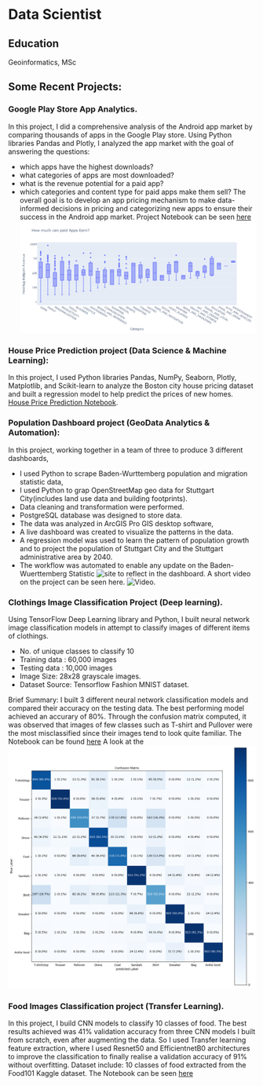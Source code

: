 # Data Scientist

## Education
Geoinformatics, MSc


## Some Recent Projects:

### Google Play Store App Analytics.
In this project, I did a comprehensive analysis of the Android app market by comparing thousands of apps in the Google Play store. Using Python libraries Pandas and Plotly, I analyzed the app market with the goal of answering the questions:
- which apps have the highest downloads?
- what categories of apps are most downloaded?
- what is the revenue potential for a paid app?
- which categories and content type for paid apps make them sell?
The overall goal is to develop an app pricing mechanism to make data-informed decisions in pricing and categorizing new apps to ensure their success in the Android app market.
Project Notebook can be seen [here](Google_Play_Store_App_Analytics.ipynb)
![Sample Analysis](assets/images/How_Much_can_paid_app_earn.png)

### House Price Prediction project (Data Science & Machine Learning):
In this project, I used Python libraries Pandas, NumPy, Seaborn, Plotly, Matplotlib, and Scikit-learn to analyze the Boston city house pricing dataset and built a regression model to help predict the prices of new homes. 
[House Price Prediction Notebook](Boston_House_Prices_Valuation_Model.ipynb). 

### Population Dashboard project (GeoData Analytics & Automation):
In this project, working together in a team of three to produce 3 different dashboards, 
- I used Python to scrape Baden-Wurttemberg population and migration statistic data,
- I used Python to grap OpenStreetMap geo data for Stuttgart City(includes land use data and building footprints).
- Data cleaning and transformation were performed.
- PostgreSQL database was designed to store data.
- The data was analyzed in ArcGIS Pro GIS desktop software,
- A live dashboard was created to visualize the patterns in the data.
- A regression model was used to learn the pattern of population growth and to project the population of Stuttgart City and the Stuttgart administrative area by 2040.
- The workflow was automated to enable any update on the Baden-Wuerttemberg Statistic ![site](https://www.statistik-bw.de/) to reflect in the dashboard. 
A short video on the project can be seen here. ![Video](https://youtu.be/H-GCY9xvKJI).

### Clothings Image Classification Project (Deep learning).
Using TensorFlow Deep Learning library and Python, I built neural network image classification models in attempt to classify images of different items of clothings.

- No. of unique classes to classify 10
- Training data : 60,000 images
- Testing data : 10,000 images
- Image Size: 28x28 grayscale images.
- Dataset Source: Tensorflow Fashion MNIST dataset.
  
Brief Summary: I built 3 different neural network classification models and compared their accuracy on the testing data. The best performing model achieved an accurary of 80%. Through the confusion matrix computed, it was observed that images of few classes such as T-shirt and Pullover were the most misclassified since their images tend to look quite familiar.
The Notebook can be found [here](Clothings_Image_Recognition_project.ipynb)
A look at the ![Confusion matrix:](assets/images/Confusion_matrix.png)  


### Food Images Classification project (Transfer Learning).
In this project, I build CNN models to classify 10 classes of food. The best results achieved was 41% validation accuracy from three CNN models I built from scratch, even after augmenting the data. So I used Transfer learning feature extraction, where I used Resnet50 and EfficientnetB0 architectures to improve the classification to finally realise a validation accuracy of 91% without overfitting.
Dataset include: 10 classes of food extracted from the Food101 Kaggle dataset.
The Notebook can be seen [here](Food_Images_Classfication_10_classes.ipynb)
